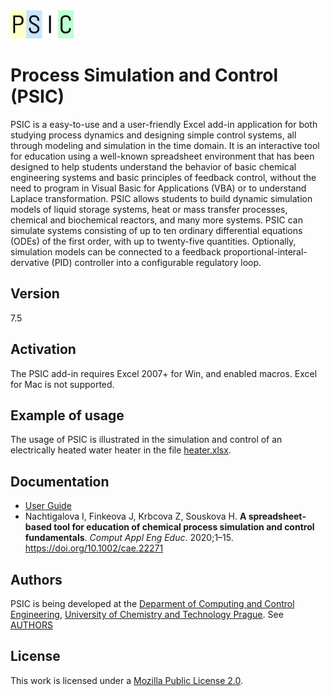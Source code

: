 <img src="logo.png" alt="PSIC logo" width="20%"/>

# Process Simulation and Control (PSIC)

PSIC is a easy-to-use and a user-friendly Excel add-in application for both studying process dynamics and designing simple control systems, all through modeling and simulation in the time domain. It is an interactive tool for education using a well-known spreadsheet environment that has been designed to help students understand the behavior of basic chemical engineering systems and basic principles of feedback control, without the need to program in Visual Basic for Applications (VBA) or to understand Laplace transformation. PSIC allows students to build dynamic simulation models of liquid storage systems, heat or mass transfer processes, chemical and biochemical reactors, and many more systems. PSIC can simulate systems consisting of up to ten ordinary differential equations (ODEs) of the first order, with up to twenty-five quantities. Optionally, simulation models can be connected to a feedback proportional-interal-dervative (PID) controller into a configurable regulatory loop.

## Version
7.5 

## Activation
The PSIC add-in requires Excel 2007+ for Win, and enabled macros. Excel for Mac is not supported.

## Example of usage
The usage of PSIC is illustrated in the simulation and control of an electrically heated water heater in the file [heater.xlsx](heater.xlsx).

## Documentation
* [User Guide](user-guide.pdf)
* Nachtigalova I, Finkeova J, Krbcova Z, Souskova H. **A spreadsheet‐based tool for education of chemical process simulation and control fundamentals**. *Comput Appl Eng Educ*. 2020;1–15. https://doi.org/10.1002/cae.22271

## Authors
PSIC is being developed at the [Deparment of Computing and Control Engineering](http://uprt.vscht.cz/en), [University of Chemistry and Technology Prague](https://www.vscht.cz/?jazyk=en). See [AUTHORS](AUTHORS)

## License
This work is licensed under a [Mozilla Public License 2.0](https://choosealicense.com/licenses/mpl-2.0/).
